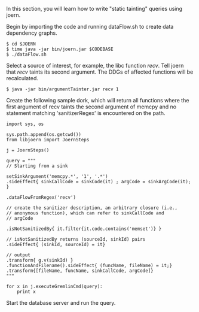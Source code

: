 In this section, you will learn how to write "static tainting" queries using joern. 

Begin by importing the code and running dataFlow.sh to create data dependency graphs.

```lang-none
$ cd $JOERN
$ time java -jar bin/joern.jar $CODEBASE
$ ./dataFlow.sh

```

Select a source of interest, for example, the libc function
*recv*. Tell joern that *recv* taints its second argument. The DDGs of
affected functions will be recalculated.

```lang-none
$ java -jar bin/argumentTainter.jar recv 1
```

Create the following sample dork, which will return all functions
where the first argument of recv taints the second argument of memcpy
and no statement matching 'sanitizerRegex' is encountered on the path.

```lang-none
import sys, os

sys.path.append(os.getcwd())
from libjoern import JoernSteps

j = JoernSteps()

query = """
// Starting from a sink

setSinkArgument('memcpy.*', '1', '.*')
.sideEffect{ sinkCallCode = sinkCode(it) ; argCode = sinkArgCode(it); }

.dataFlowFromRegex('recv')

// create the sanitizer description, an arbitrary closure (i.e.,
// anonymous function), which can refer to sinkCallCode and
// argCode

.isNotSanitizedBy{ it.filter{it.code.contains('memset')} }

// isNotSanitizedBy returns (sourceId, sinkId) pairs
.sideEffect{ (sinkId, sourceId) = it}

// output
.transform{ g.v(sinkId) }
.functionAndFilename().sideEffect{ (funcName, fileName) = it;}
.transform{[fileName, funcName, sinkCallCode, argCode]}
"""

for x in j.executeGremlinCmd(query):
    print x
```

Start the database server and run the query.
